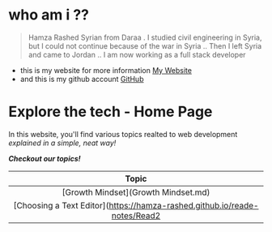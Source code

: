 
# who am i ?? 
 > Hamza Rashed Syrian from Daraa . I studied civil engineering in Syria, but I could not continue because of the war in Syria .. Then I left Syria and came to Jordan ..
I am now working as a full stack developer
* this is my website for more information [My Website](https://hamzarashed.herokuapp.com/)
* and this is my github account [GitHub](https://github.com/Hamza-Rashed/)

# Explore the tech - Home Page
In this website, you'll find various topics realted to web development _explained in a simple, neat way!_

***Checkout our topics!***

| Topic      |
| :-----:|
|[Growth Mindset](Growth Mindset.md)|
|[Choosing a Text Editor](https://hamza-rashed.github.io/reade-notes/Read2|

